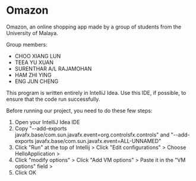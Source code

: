 # Omazon
Omazon, an online shopping app made by a group of students from the University of Malaya.

Group members:
- CHOO XIANG LUN
- TEEA YU XUAN 
- SURENTHAR A/L RAJAMOHAN
- HAM ZHI YING
- ENG JUN CHENG

This program is written entirely in IntelliJ Idea. Use this IDE, if possible, to ensure that the code run successfully.

Before running our project, you need to do these few steps:
1. Open your IntelliJ Idea IDE
2. Copy "--add-exports javafx.base/com.sun.javafx.event=org.controlsfx.controls" and "--add-exports javafx.base/com.sun.javafx.event=ALL-UNNAMED"
3. Click "Run" at the top of Intellij > Click "Edit configurations" > Choose HelloApplication >
4. Click "modify options" > Click "Add VM options" > Paste it in the "VM options" field >
5. Click OK

